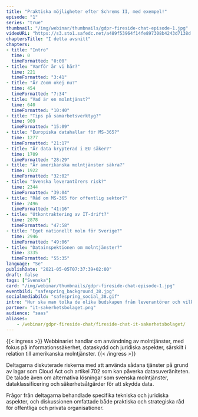 ```yaml
---
title: "Praktiska möjligheter efter Schrems II, med exempel!"
episode: "1"
series: "true"
thumbnail: "/img/webinar/thumbnails/gdpr-fireside-chat-episode-1.jpg"
videoURL: "https://s3.sto1.safedc.net/a489f53964f14fe897308b4243d7138d:processedvideos/gdpr-fireside-chat-episode-1/master.m3u8"
chaptersTitle: "I detta avsnitt"
chapters:
- title: "Intro"
  time: 0
  timeFormatted: "0:00"
- title: "Varför är vi här?"
  time: 221
  timeFormatted: "3:41"
- title: "Är Zoom okej nu?"
  time: 454
  timeFormatted: "7:34"
- title: "Vad är en molntjänst?"
  time: 640
  timeFormatted: "10:40"
- title: "Tips på samarbetsverktyg?"
  time: 909
  timeFormatted: "15:09"
- title: "Europiska datahallar för MS-365?"
  time: 1277
  timeFormatted: "21:17"
- title: "Är data krypterad i EU säker?"
  time: 1709
  timeFormatted: "28:29"
- title: "Är amerikanska molntjänster säkra?"
  time: 1922
  timeFormatted: "32:02"
- title: "Svenska leverantörers risk?"
  time: 2344
  timeFormatted: "39:04"
- title: "Råd om MS-365 för offentlig sektor?"
  time: 2496
  timeFormatted: "41:16"
- title: "Utkontraktering av IT-drift?"
  time: 2878
  timeFormatted: "47:58"
- title: "Eget nationellt moln för Sverige?"
  time: 2946
  timeFormatted: "49:06"
- title: "Datainspektionen om molntjänster?"
  time: 3335
  timeFormatted: "55:35"
language: "Se"
publishDate: "2021-05-05T07:37:39+02:00"
draft: false
tags: ["Svenska"]
card: "/img/webinar/thumbnails/gdpr-fireside-chat-episode-1.jpg"
eventbild: "safespring_background_38.jpg"
socialmediabild: "safespring_social_38.gif"
intro: "Hur ska man tolka de olika budskapen från leverantörer och vilka praktiska metoder kan bolag redan nu börja jobba med utan att behöva byta molntjänst helt och hållet?"
partner: "it-sakerhetsbolaget.png"
audience: "saas"
aliases:
    - /webinar/gdpr-fireside-chat/fireside-chat-it-sakerhetsbolaget/
---
```


{{< ingress >}}
Webbinariet handlar om användning av molntjänster, med fokus på informationssäkerhet, dataskydd och juridiska aspekter, särskilt i relation till amerikanska molntjänster. 
{{< /ingress >}}

Deltagarna diskuterade riskerna med att använda sådana tjänster på grund av lagar som Cloud Act och artikel 702 som kan påverka datasuveräniteten. De talade även om alternativa lösningar som svenska molntjänster, dataklassificering och säkerhetsåtgärder för att skydda data. 

Frågor från deltagarna behandlade specifika tekniska och juridiska aspekter, och diskussionen omfattade både praktiska och strategiska råd för offentliga och privata organisationer.
